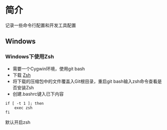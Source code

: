 # 简介
记录一些命令行配置和开发工具配置

## Windows
### Windows下使用Zsh
- 需要一个Cygwin环境，使用git bash
- 下载 [Zsh][zsh package]
- 将下载的压缩包中的文件覆盖入Git根目录，重启git bash输入zsh命令查看是否安装Zsh
- 创建.bashrc键入已下内容
``` shell
if [ -t 1 ]; then
    exec zsh
fi
```
默认开启zsh


[zsh package]: https://packages.msys2.org
